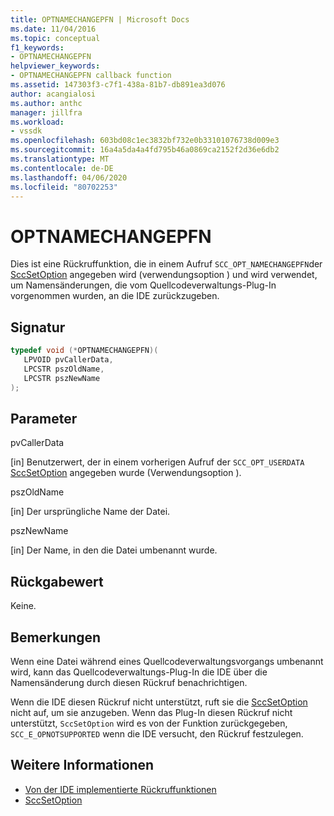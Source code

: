 ```yaml
---
title: OPTNAMECHANGEPFN | Microsoft Docs
ms.date: 11/04/2016
ms.topic: conceptual
f1_keywords:
- OPTNAMECHANGEPFN
helpviewer_keywords:
- OPTNAMECHANGEPFN callback function
ms.assetid: 147303f3-c7f1-438a-81b7-db891ea3d076
author: acangialosi
ms.author: anthc
manager: jillfra
ms.workload:
- vssdk
ms.openlocfilehash: 603bd08c1ec3832bf732e0b33101076738d009e3
ms.sourcegitcommit: 16a4a5da4a4fd795b46a0869ca2152f2d36e6db2
ms.translationtype: MT
ms.contentlocale: de-DE
ms.lasthandoff: 04/06/2020
ms.locfileid: "80702253"
---
```

# <a name="optnamechangepfn"></a>OPTNAMECHANGEPFN
Dies ist eine Rückruffunktion, die in einem Aufruf `SCC_OPT_NAMECHANGEPFN`der [SccSetOption](../extensibility/sccsetoption-function.md) angegeben wird (verwendungsoption ) und wird verwendet, um Namensänderungen, die vom Quellcodeverwaltungs-Plug-In vorgenommen wurden, an die IDE zurückzugeben.

## <a name="signature"></a>Signatur

```cpp
typedef void (*OPTNAMECHANGEPFN)(
   LPVOID pvCallerData,
   LPCSTR pszOldName,
   LPCSTR pszNewName
);
```

## <a name="parameters"></a>Parameter
 pvCallerData

[in] Benutzerwert, der in einem vorherigen Aufruf der `SCC_OPT_USERDATA` [SccSetOption](../extensibility/sccsetoption-function.md) angegeben wurde (Verwendungsoption ).

 pszOldName

[in] Der ursprüngliche Name der Datei.

 pszNewName

[in] Der Name, in den die Datei umbenannt wurde.

## <a name="return-value"></a>Rückgabewert
 Keine.

## <a name="remarks"></a>Bemerkungen
 Wenn eine Datei während eines Quellcodeverwaltungsvorgangs umbenannt wird, kann das Quellcodeverwaltungs-Plug-In die IDE über die Namensänderung durch diesen Rückruf benachrichtigen.

 Wenn die IDE diesen Rückruf nicht unterstützt, ruft sie die [SccSetOption](../extensibility/sccsetoption-function.md) nicht auf, um sie anzugeben. Wenn das Plug-In diesen Rückruf nicht unterstützt, `SccSetOption` wird es von der Funktion zurückgegeben, `SCC_E_OPNOTSUPPORTED` wenn die IDE versucht, den Rückruf festzulegen.

## <a name="see-also"></a>Weitere Informationen
- [Von der IDE implementierte Rückruffunktionen](../extensibility/callback-functions-implemented-by-the-ide.md)
- [SccSetOption](../extensibility/sccsetoption-function.md)

